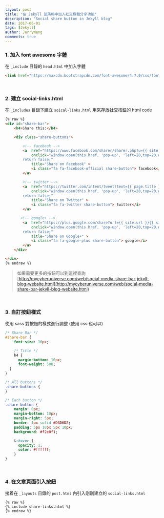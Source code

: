 ```yaml
---
layout: post
title: "在 Jekyll 部落格中加入社交媒體分享功能"
description: "Social share button in Jekyll blog"
date: 2017-06-01
tags: [Jekyll]
author: JerryWeng
comments: true
---
```


### 1. 加入 font awesome 字體

在 `_include` 目錄的 `head.html` 中加入字體

```html
<link href="https://maxcdn.bootstrapcdn.com/font-awesome/4.7.0/css/font-awesome.min.css" rel="stylesheet">
```
<br>

### 2. 建立 social-links.html

在 `_includes` 目錄下建立 `soical-links.html` 用來存放社交按鈕的 html code <br>

```html
{% raw %}
<div id="share-bar">
	<h4>Share this:</h4>

	<div class="share-buttons">

	    <!-- facebook -->
		<a  href="https://www.facebook.com/sharer/sharer.php?u={{ site.url }}{{ site.baseurl }}{{ page.url }}"
	        onclick="window.open(this.href, 'pop-up', 'left=20,top=20,width=500,height=500,toolbar=1,resizable=0');
		return false;"
	        title="Share on Facebook" >
	        <i class="fa fa-facebook-official share-button"> facebook</i>
	    </a>

	    <!-- twitter -->
	    <a  href="https://twitter.com/intent/tweet?text={{ page.title }}&url={{ site.url }}{{ site.baseurl }}{{ page.url }}"
	        onclick="window.open(this.href, 'pop-up', 'left=20,top=20,width=500,height=500,toolbar=1,resizable=0');
		return false;"
	        title="Share on Twitter" >
	        <i class="fa fa-twitter share-button"> twitter</i>
	    </a>

	   <!-- google+ -->
	    <a  href="https://plus.google.com/share?url={{ site.url }}{{ site.baseurl }}{{ page.url }}"
	        onclick="window.open(this.href, 'pop-up', 'left=20,top=20,width=500,height=500,toolbar=1,resizable=0');
		return false;"
	        title="Share on Google+" >
	        <i class="fa fa-google-plus share-button"> google</i>
	    </a>
	</div>

</div>
{% endraw %}
```

> 如果需要更多的按鈕可以到這裡查詢<br>[http://mycyberuniverse.com/web/social-media-share-bar-jekyll-blog-website.html](http://mycyberuniverse.com/web/social-media-share-bar-jekyll-blog-website.html)

<br>

### 3. 自訂按鈕樣式

使用 sass 對按鈕的樣式進行調整 (使用 css 也可以)<br>

```sass
/* Share Bar */
#share-bar {
    font-size: 16px;

    /* Title */
    h4 {
      margin-bottom: 10px;
      font-weight: 500;
  }
}

/* All buttons */
.share-buttons {
}

/* Each button */
.share-button {
    margin: 0px;
    margin-bottom: 10px;
    margin-right: 5px;
    border: 1px solid #D3D6D2;
    padding: 5px 10px 5px 10px;
    background: #f2e8f1;

    &:hover {
      opacity: 1;
      color: #ffffff;
    }
}
```
<br>

### 4. 在文章頁面引入按鈕
接着在 `_layouts` 目錄的 `post.html` 內引入剛剛建立的 `social-links.html`<br>

```
{% raw %}
{% include share-links.html %}
{% endraw %}
```